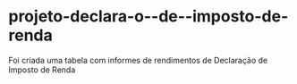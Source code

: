 # projeto-declara-o--de--imposto-de-renda
Foi criada uma tabela com informes de rendimentos de Declaração de Imposto de Renda
